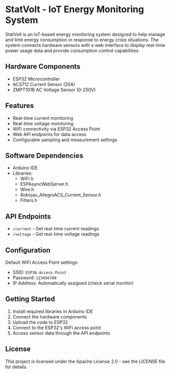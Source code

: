 # StatVolt - IoT Energy Monitoring System

StatVolt is an IoT-based energy monitoring system designed to help manage and limit energy consumption in response to energy crisis situations. The system connects hardware sensors with a web interface to display real-time power usage data and provide consumption control capabilities.

## Hardware Components

- ESP32 Microcontroller
- ACS712 Current Sensor (20A)
- ZMPT101B AC Voltage Sensor (0-250V)

## Features

- Real-time current monitoring
- Real-time voltage monitoring
- WiFi connectivity via ESP32 Access Point
- Web API endpoints for data access
- Configurable sampling and measurement settings

## Software Dependencies

- Arduino IDE
- Libraries:
  - WiFi.h
  - ESPAsyncWebServer.h
  - Wire.h
  - Robojax_AllegroACS_Current_Sensor.h
  - Filters.h

## API Endpoints

- `/current` - Get real-time current readings
- `/voltage` - Get real-time voltage readings

## Configuration

Default WiFi Access Point settings:

- SSID: `ESP36-Access-Point`
- Password: `123456789`
- IP Address: Automatically assigned (check serial monitor)

## Getting Started

1. Install required libraries in Arduino IDE
2. Connect the hardware components
3. Upload the code to ESP32
4. Connect to the ESP32's WiFi access point
5. Access sensor data through the API endpoints

## License

This project is licensed under the Apache License 2.0 - see the LICENSE file for details.
